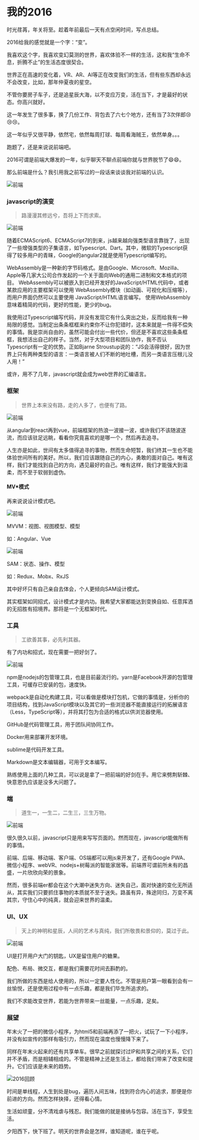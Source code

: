 # 我的2016


时光荏苒，年关将至。趁着年前最后一天有点空闲时间，写点总结。

2016给我的感觉就是一个字：“变”。

我喜欢这个字，我喜欢变幻莫测的世界，喜欢体验不一样的生活，这和我“生命不息，折腾不止”的生活态度很契合。

世界正在高速的变化着，VR、AR、AI等正在改变我们的生活，但有些东西却永远不会改变，比如，那年仲夏夜的星空。

不管你要房子车子，还是追星辰大海，以不变应万变，活在当下，才是最好的状态。你高兴就好。

这一年发生了很多事，换了几份工作、背包去了六七个地方，还有当了3次伴郎😢😢😢。

这一年似乎又很平静，依然宅，依然每周打球、每周看海贼王，依然单身。。。

跑题了，还是来说说前端吧。

2016可谓是前端大爆发的一年，似乎聊天不聊点前端你就与世界脱节了😄😄。

那么前端是什么？我引用我之前写过的一段话来谈谈我对前端的认识。

![前端](./img/fe.png)

### javascript的演变

> 路漫漫其修远兮，吾将上下而求索。

![前端](./img/js.jpg)

随着ECMAScript6、ECMAScript7的到来，js越来越向强类型语言靠拢了，出现了一些增强类型的子集语言，如Typescript、Dart。其中，微软的Typescript获得了较多用户的青睐，Google的angular2就是使用Typescript编写的。

WebAssembly是一种新的字节码格式。是由Google、Microsoft、Mozilla、Apple等几家大公司合作发起的一个关于面向Web的通用二进制和文本格式的项目。
WebAssembly可以被嵌入到已经开发好的JavaScript/HTML代码中，或者某款应用的主要框架可以使用 WebAssembly模块（如动画、可视化和压缩等），而用户界面仍然可以主要使用 JavaScript/HTML语言编写。
使用WebAssembly意味着精简的代码，更好的性能，更少的bug。

我使用过Typescript编写代码，并没有发现它有什么突出之处，反而给我有一种局限的感觉。当制定出条条框框来约束你不让你犯错时，这本来就是一件得不偿失的事情。我是崇尚自由的，虽然可能会付出一些代价，但还是不喜欢这些条条框框，我想活出自己的样子。当然，对于大型项目和团队协作，我不否认Typescript有一定的优势。正如Bjarne Stroustup说的：“JS会活得很好，因为世界上只有两种类型的语言：一类语言被人们不断的地吐槽，而另一类语言压根儿没人用！”

或许，用不了几年，javascript就会成为web世界的汇编语言。

### 框架

> 世界上本来没有路，走的人多了，也便有了路。

![前端](./img/frame.jpg)

从angular到react再到vue，前端框架的热浪一波接一波，或许我们不该随波逐流，而应该驻足远眺，看看你究竟喜欢的是哪一个，然后再去追寻。

人生亦是如此，世间有太多值得追寻的事物，然而生命短暂，我们终其一生也不能体验世间所有的美好。所以，我们应该跟随自己的内心，勇敢的面对自己。唯有这样，我们才能找到自己的方向，遇见最好的自己。唯有这样，我们才能强大到温柔，而不至于软弱到虚伪。

#### MV*模式

再来说说设计模式吧。

![前端](./img/mvvm.png)

MVVM：视图、视图模型、模型

如：Angular、Vue

![前端](./img/sam.jpg)

SAM：状态、操作、模型

如：Redux、Mobx、RxJS

其中好坏只有自己亲自去体会，个人更倾向SAM设计模式。

其实框架如同招式，设计模式才是内功。我希望大家都能达到变换自如、任意挥洒的无招胜有招境界。那将是一个无框架时代。

### 工具

> 工欲善其事，必先利其器。

有了内功和招式，现在需要一把好剑了。

![前端](./img/sl.png)

npm是nodejs的包管理工具，也是目前最流行的。yarn是Facebook开源的包管理工具，可缓存已安装的包，速度快。

webpack是自动化构建工具，可以看做是模块打包机，它做的事情是，分析你的项目结构，找到JavaScript模块以及其它的一些浏览器不能直接运行的拓展语言（Less，TypeScript等），并将其打包为合适的格式以供浏览器使用。

GitHub是代码管理工具，用于团队间协同工作。

Docker用来部署开发环境。

sublime是代码开发工具。

Markdown是文本编辑器，可用于文本编写。

熟练使用上面的几种工具，可以说是拿了一把前端的好剑在手。用它来劈荆斩棘、快意恩仇应该是没多大问题了。

### 端

> 道生一，一生二，二生三，三生万物。

![前端](./img/end.png)

很久很久以前，javascript只是用来写写页面的。然而现在，javascript能做所有的事情。

前端、后端、移动端、客户端、OS端都可以用js来开发了，还有Google PWA、微信小程序、webVR、nodejs+树莓派的智能家居等。前端界可谓前所未有的昌盛，一片欣欣向荣的景象。

然而，很多前端er都会在这个大潮中迷失方向、迷失自己，面对快速的变化无所适从，其实我们只要抓住事物的本质就不至于迷失。路虽有异，殊途同归，万变不离其宗，守住心中的纯真，就会迎来世界的温柔。

### UI、UX

> 天上的神明和星辰，人间的艺术与真纯，我们所敬畏和景仰的，莫过于此。

![前端](./img/art.jpeg)

UI是打开用户大门的钥匙，UX是留住用户的糖果。

配色、布局、微交互，都是我们需要花时间去斟酌的。

我们所做的东西是给人使用的，所以一定要人性化。不管是用户第一眼看到会有一丝愉悦，还是使用过程中有一点乐趣，都是我们毕生所追求的。

我们不求能改变世界，若能为世界带来一丝能量，一点乐趣，足矣。

### 展望

年末火了一把的微信小程序，为html5和前端再添了一把火，试玩了一下小程序，并没有如宣传的那样有吸引力，然而现在温度也慢慢降下来了。

同样在年末火起来的还有共享单车。很早之前就探讨过IP和共享之间的关系，它们并不矛盾，而是相辅相成的。不管是精神上还是生活上，都给我们带来了改变和提升。它们应该是未来的趋势。

![2016回顾](./img/2016.png)

时间是单线程，人生到处是bug，遍历人间五味，找到符合内心的追求，那便是你前进的方向。然而怎样抉择，还得看心情。

生活如顽童，分不清戏虐与残忍。我们能做的就是接纳与包容。活在当下，享受生活。

夕阳西下，快下班了。明天的世界会是怎样，谁知道呢，谁在乎呢。

